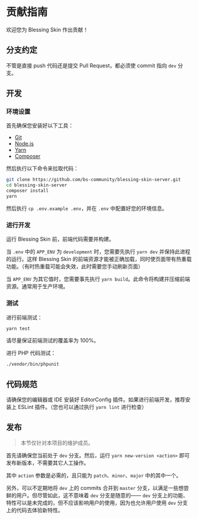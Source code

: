 # 贡献指南

欢迎您为 Blessing Skin 作出贡献！

## 分支约定

不管是直接 push 代码还是提交 Pull Request，都必须使 commit 指向 `dev` 分支。

## 开发

### 环境设置

首先确保您安装好以下工具：

- [Git](https://git-scm.org)
- [Node.js](https://nodejs.org)
- [Yarn](https://yarnpkg.com)
- [Composer](https://getcomposer.org)

然后执行以下命令来拉取代码：

```bash
git clone https://github.com/bs-community/blessing-skin-server.git
cd blessing-skin-server
composer install
yarn
```

然后执行 `cp .env.example .env`，并在 `.env` 中配置好您的环境信息。

### 进行开发

运行 Blessing Skin 前，前端代码需要并构建。

当 `.env` 中的 `APP_ENV` 为 `development` 时，您需要先执行 `yarn dev` 并保持此进程的运行。这样 Blessing Skin 的前端资源才能被正确加载，同时使页面带有热重载功能。（有时热重载可能会失效，此时需要您手动刷新页面）

当 `APP_ENV` 为其它值时，您需要事先执行 `yarn build`。此命令将构建并压缩前端资源。通常用于生产环境。

### 测试

进行前端测试：

```bash
yarn test
```

请尽量保证前端测试的覆盖率为 100%。

进行 PHP 代码测试：

```bash
./vendor/bin/phpunit
```

## 代码规范

请确保您的编辑器或 IDE 安装好 EditorConfig 插件。如果进行前端开发，推荐安装上 ESLint 插件。（您也可以通过执行 `yarn lint` 进行检查）

## 发布

> 本节仅针对本项目的维护成员。

首先请确保您当前处于 `dev` 分支。然后，运行 `yarn new-version <action>` 即可发布新版本，不需要其它人工操作。

其中 `action` 参数是必需的，且只能为 `patch`、`minor`、`major` 中的其中一个。

另外，可以不定期地将 `dev` 上的 commits 合并到 `master` 分支，以满足一些想尝鲜的用户。但尽管如此，这不意味着 `dev` 分支是随意的—— `dev` 分支上的功能、特性可以是未完成的，但不应该影响用户的使用，因为也允许用户使用 `dev` 分支上的代码去体验新特性。
